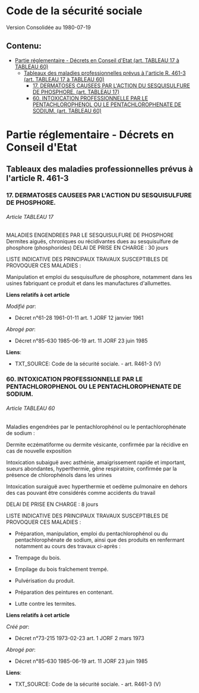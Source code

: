 # Code de la sécurité sociale  
Version Consolidée au 1980-07-19
## Contenu: 
  - [Partie réglementaire - Décrets en Conseil d'Etat (art. TABLEAU 17 à TABLEAU 60)](#1)
    - [Tableaux des maladies professionnelles prévus à l'article R. 461-3 (art. TABLEAU 17 à TABLEAU 60)](#2)
      - [17. DERMATOSES CAUSEES PAR L'ACTION DU SESQUISULFURE DE PHOSPHORE. (art. TABLEAU 17)](#3)
      - [60. INTOXICATION PROFESSIONNELLE PAR LE PENTACHLOROPHENOL OU LE PENTACHLOROPHENATE DE SODIUM. (art. TABLEAU 60)](#4)
# Partie réglementaire - Décrets en Conseil d'Etat<a id=1></a>

## Tableaux des maladies professionnelles prévus à l'article R. 461-3<a id=2></a>

### 17. DERMATOSES CAUSEES PAR L'ACTION DU SESQUISULFURE DE PHOSPHORE.<a id=3></a>

###### Article TABLEAU 17

MALADIES ENGENDREES PAR LE SESQUISULFURE DE PHOSPHORE Dermites aiguës, chroniques ou récidivantes dues au sesquisulfure de
phosphore (phosphorides) DELAI DE PRISE EN CHARGE : 30 jours

LISTE INDICATIVE DES PRINCIPAUX TRAVAUX SUSCEPTIBLES DE PROVOQUER CES MALADIES : 

Manipulation et emploi du sesquisulfure de phosphore, notamment dans les usines fabriquant ce produit et dans les
manufactures d'allumettes.

**Liens relatifs à cet article**

_Modifié par_:

  - Décret n°61-28 1961-01-11 art. 1 JORF 12 janvier 1961

_Abrogé par_:

  - Décret n°85-630 1985-06-19 art. 11 JORF 23 juin 1985

**Liens**:

  - TXT_SOURCE: Code de la sécurité sociale. - art. R461-3 (V)


### 60. INTOXICATION PROFESSIONNELLE PAR LE PENTACHLOROPHENOL OU LE PENTACHLOROPHENATE DE SODIUM.<a id=4></a>

###### Article TABLEAU 60

Maladies engendrées par le pentachlorophénol ou le pentachlorophénate de sodium    : 

Dermite eczématiforme ou dermite vésicante, confirmée par la récidive en cas de nouvelle exposition

Intoxication subaiguë avec asthénie, amaigrissement rapide et important, sueurs abondantes, hyperthermie, gêne respiratoire,
confirmée par la présence de chlorophénols dans les urines

Intoxication suraiguë avec hyperthermie et oedème pulmonaire en dehors des cas pouvant être considérés comme accidents du
travail

DELAI DE PRISE EN CHARGE : 8 jours

LISTE INDICATIVE DES PRINCIPAUX TRAVAUX SUSCEPTIBLES DE PROVOQUER CES MALADIES :

- Préparation, manipulation, emploi du pentachlorophénol ou du pentachlorophénate de sodium, ainsi que des produits en
renfermant notamment au cours des travaux ci-après :

- Trempage du bois.

- Empilage du bois fraîchement trempé.

- Pulvérisation du produit.

- Préparation des peintures en contenant.

- Lutte contre les termites.

**Liens relatifs à cet article**

_Créé par_:

  - Décret n°73-215 1973-02-23 art. 1 JORF 2 mars 1973

_Abrogé par_:

  - Décret n°85-630 1985-06-19 art. 11 JORF 23 juin 1985

**Liens**:

  - TXT_SOURCE: Code de la sécurité sociale. - art. R461-3 (V)


